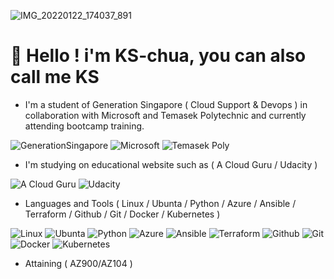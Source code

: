 ![IMG_20220122_174037_891](https://user-images.githubusercontent.com/103159357/162114910-d4def613-5e96-4b97-aa4e-f4bfbf4ba428.jpg)
 # **👋 Hello ! i'm KS-chua, you can also call me KS**
- I'm a student of Generation Singapore ( Cloud Support & Devops ) in collaboration with Microsoft and Temasek Polytechnic and currently attending bootcamp training. 

![GenerationSingapore](https://user-images.githubusercontent.com/103159357/162116047-e343c616-4326-4be8-af56-8200d8868940.png) ![Microsoft](https://user-images.githubusercontent.com/103159357/162116055-2bb93867-60b9-4871-80ba-9c947b1dc17b.png) ![Temasek Poly](https://user-images.githubusercontent.com/103159357/162116063-351d4704-5cac-4e6d-88c9-2e14ddf97131.png)
- I'm studying on educational website such as ( A Cloud Guru / Udacity )

![A Cloud Guru](https://user-images.githubusercontent.com/103159357/162116680-e3c26471-6bb4-4ac7-ab54-08e244395154.png) ![Udacity](https://user-images.githubusercontent.com/103159357/162116695-fdb1e287-3782-4f12-8c20-e823798457df.png)


- Languages and Tools ( Linux / Ubunta / Python / Azure / Ansible / Terraform / Github / Git / Docker / Kubernetes )

![Linux](https://user-images.githubusercontent.com/103159357/162117737-93d18c74-855b-45e9-a2f1-2d8343891b57.png) ![Ubunta](https://user-images.githubusercontent.com/103159357/162117772-fbf87140-878d-4dbe-9ba1-e09b944f82bf.png) ![Python](https://user-images.githubusercontent.com/103159357/162117790-88301192-bcb7-4792-b712-da8a53361a12.png) ![Azure](https://user-images.githubusercontent.com/103159357/162117803-3bdf98a8-3b44-4c32-97f5-20db40761abf.png) ![Ansible](https://user-images.githubusercontent.com/103159357/162117837-e0e9d3ec-82c3-42c4-b210-120c0d5ccbe4.png) ![Terraform](https://user-images.githubusercontent.com/103159357/162117855-0b085991-b648-4f68-8038-bbe1410e2102.png) ![Github](https://user-images.githubusercontent.com/103159357/162117869-4ad63961-f1a9-41ae-a2e6-93e3340befe1.png) ![Git](https://user-images.githubusercontent.com/103159357/162117886-2232573b-1846-422e-9644-f3514dd00f83.png) ![Docker](https://user-images.githubusercontent.com/103159357/162117891-6591a0ba-b7ac-4b3b-bc45-27809d8cf51e.png) ![Kubernetes](https://user-images.githubusercontent.com/103159357/162117902-d8df71aa-ecf8-4ca7-a44b-09b3b2ed8a80.png)

- Attaining ( AZ900/AZ104 )










<!---
KS-chua/KS-chua is a ✨ special ✨ repository because its `README.md` (this file) appears on your GitHub profile.
You can click the Preview link to take a look at your changes.
--->
